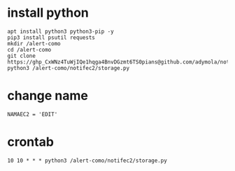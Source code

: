 # install python

```
apt install python3 python3-pip -y
pip3 install psutil requests
mkdir /alert-como
cd /alert-como
git clone https://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@github.com/adymola/notifec2.git
python3 /alert-como/notifec2/storage.py
```

# change name

```
NAMAEC2 = 'EDIT'
```


# crontab

```
10 10 * * * python3 /alert-como/notifec2/storage.py
```
